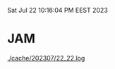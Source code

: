 Sat Jul 22 10:16:04 PM EEST 2023
# JAM
<a href='./cache/202307/22_22.log'>./cache/202307/22_22.log</a>
